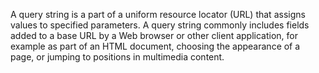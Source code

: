 A query string is a part of a uniform resource locator (URL) that assigns values to specified parameters.
A query string commonly includes fields added to a base URL by a Web browser or other client application,
for example as part of an HTML document, choosing the appearance of a page, or jumping to positions in multimedia content.
